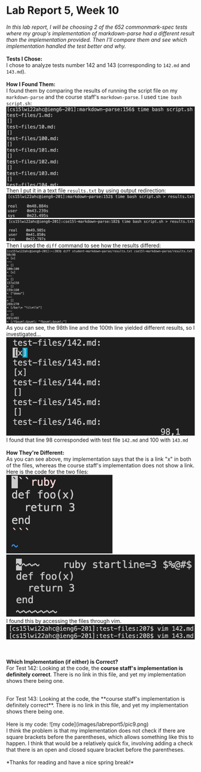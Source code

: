 # Lab Report 5, Week 10

*In this lab report, I will be choosing 2 of the 652 commonmark-spec tests where my group's implementation of markdown-parse had a different result than the implementation provided. Then I'll compare them and see which implementation handled the test better and why.*
<br><br>
**Tests I Chose:**
<br>
I chose to analyze tests number 142 and 143 (corresponding to `142.md` and `143.md`).
<br><br>
**How I Found Them:**
<br>
I found them by comparing the results of running the script file on my `markdown-parse` and the course staff's `markdown-parse`. I used `time bash script.sh`:![time bash](images/labreport5/pic1.png)
<br>
Then I put it in a text file `results.txt` by using output redirection: ![output redirect](images/labreport5/pic2.png)
<br> ![output redirect2](images/labreport5/pic3.png)<br>
Then I used the `diff` command to see how the results differed: ![diff](images/labreport5/pic4.png)<br>
As you can see, the 98th line and the 100th line yielded different results, so I investigated...<br>
![investigation](images/labreport5/pic5.png)<br>
I found that line 98 corresponded with test file `142.md` and 100 with `143.md`
<br><br>
**How They're Different:**
<br>
As you can see above, my implementation says that the is a link "x" in both of the files, whereas the course staff's implementation does not show a link.
<br>
Here is the code for the two files:
![file1](images/labreport5/pic6.png)
![file2](images/labreport5/pic7.png)
<br>
I found this by accessing the files through vim.
![vim](images/labreport5/pic8.png)

<br><br>
**Which Implementation (if either) is Correct?**
<br>
For Test 142:
Looking at the code, the **course staff's implementation is definitely correct**. There is no link in this file, and yet my implementation shows there being one.

<br>
For Test 143:
Looking at the code, the **course staff's implementation is definitely correct**. There is no link in this file, and yet my implementation shows there being one.
<br><br>
Here is my code: 
![my code](images/labreport5/pic9.png)
<br>
I think the problem is that my implementation does not check if there are square brackets before the parentheses, which allows something like this to happen. I think that would be a relatively quick fix, involving adding a check that there is an open and closed square bracket before the parentheses.
<br><br>
*Thanks for reading and have a nice spring break!*